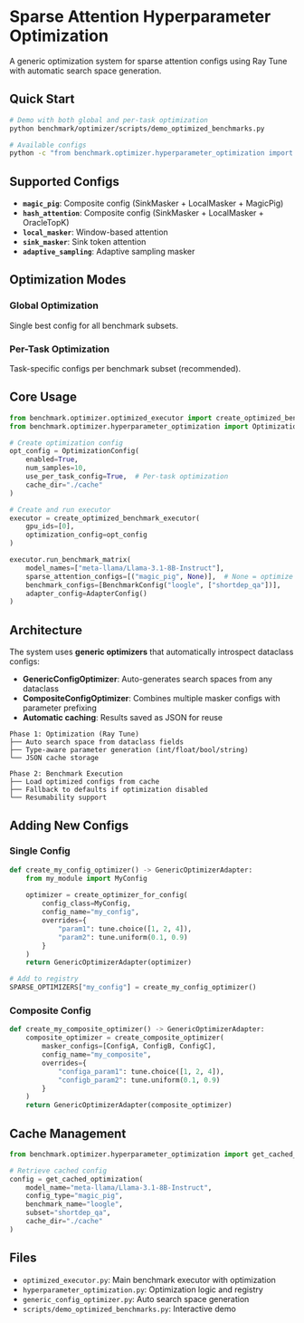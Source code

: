 # Sparse Attention Hyperparameter Optimization

A generic optimization system for sparse attention configs using Ray Tune with automatic search space generation.

## Quick Start

```bash
# Demo with both global and per-task optimization
python benchmark/optimizer/scripts/demo_optimized_benchmarks.py

# Available configs
python -c "from benchmark.optimizer.hyperparameter_optimization import list_available_optimizers; print(list_available_optimizers())"
```

## Supported Configs

- **`magic_pig`**: Composite config (SinkMasker + LocalMasker + MagicPig)
- **`hash_attention`**: Composite config (SinkMasker + LocalMasker + OracleTopK)  
- **`local_masker`**: Window-based attention
- **`sink_masker`**: Sink token attention
- **`adaptive_sampling`**: Adaptive sampling masker

## Optimization Modes

### Global Optimization
Single best config for all benchmark subsets.

### Per-Task Optimization  
Task-specific configs per benchmark subset (recommended).

## Core Usage

```python
from benchmark.optimizer.optimized_executor import create_optimized_benchmark_executor
from benchmark.optimizer.hyperparameter_optimization import OptimizationConfig

# Create optimization config
opt_config = OptimizationConfig(
    enabled=True,
    num_samples=10,
    use_per_task_config=True,  # Per-task optimization
    cache_dir="./cache"
)

# Create and run executor
executor = create_optimized_benchmark_executor(
    gpu_ids=[0],
    optimization_config=opt_config
)

executor.run_benchmark_matrix(
    model_names=["meta-llama/Llama-3.1-8B-Instruct"],
    sparse_attention_configs=[("magic_pig", None)],  # None = optimize
    benchmark_configs=[BenchmarkConfig("loogle", ["shortdep_qa"])],
    adapter_config=AdapterConfig()
)
```

## Architecture

The system uses **generic optimizers** that automatically introspect dataclass configs:

- **GenericConfigOptimizer**: Auto-generates search spaces from any dataclass
- **CompositeConfigOptimizer**: Combines multiple masker configs with parameter prefixing
- **Automatic caching**: Results saved as JSON for reuse

```
Phase 1: Optimization (Ray Tune)
├── Auto search space from dataclass fields
├── Type-aware parameter generation (int/float/bool/string)
└── JSON cache storage

Phase 2: Benchmark Execution
├── Load optimized configs from cache
├── Fallback to defaults if optimization disabled
└── Resumability support
```

## Adding New Configs

### Single Config
```python
def create_my_config_optimizer() -> GenericOptimizerAdapter:
    from my_module import MyConfig
    
    optimizer = create_optimizer_for_config(
        config_class=MyConfig,
        config_name="my_config",
        overrides={
            "param1": tune.choice([1, 2, 4]),
            "param2": tune.uniform(0.1, 0.9)
        }
    )
    return GenericOptimizerAdapter(optimizer)

# Add to registry
SPARSE_OPTIMIZERS["my_config"] = create_my_config_optimizer()
```

### Composite Config
```python
def create_my_composite_optimizer() -> GenericOptimizerAdapter:
    composite_optimizer = create_composite_optimizer(
        masker_configs=[ConfigA, ConfigB, ConfigC],
        config_name="my_composite",
        overrides={
            "configa_param1": tune.choice([1, 2, 4]),
            "configb_param2": tune.uniform(0.1, 0.9)
        }
    )
    return GenericOptimizerAdapter(composite_optimizer)
```

## Cache Management

```python
from benchmark.optimizer.hyperparameter_optimization import get_cached_optimization

# Retrieve cached config
config = get_cached_optimization(
    model_name="meta-llama/Llama-3.1-8B-Instruct",
    config_type="magic_pig",
    benchmark_name="loogle", 
    subset="shortdep_qa",
    cache_dir="./cache"
)
```

## Files

- `optimized_executor.py`: Main benchmark executor with optimization
- `hyperparameter_optimization.py`: Optimization logic and registry
- `generic_config_optimizer.py`: Auto search space generation
- `scripts/demo_optimized_benchmarks.py`: Interactive demo
